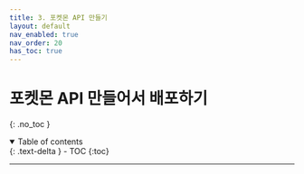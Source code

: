 ```yaml
---
title: 3. 포켓몬 API 만들기
layout: default
nav_enabled: true
nav_order: 20
has_toc: true
---
```


# 포켓몬 API 만들어서 배포하기
{: .no_toc }

<details open markdown="block">
  <summary>
    Table of contents
  </summary>
  {: .text-delta }
- TOC
{:toc}
</details>

---